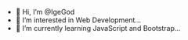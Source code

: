 - 👋 Hi, I’m @IgeGod
- 👀 I’m interested in Web Development...
- 🌱 I’m currently learning JavaScript and Bootstrap...


<!---
IgeGod/IgeGod is a ✨ special ✨ repository because its `README.md` (this file) appears on your GitHub profile.
You can click the Preview link to take a look at your changes.
--->
